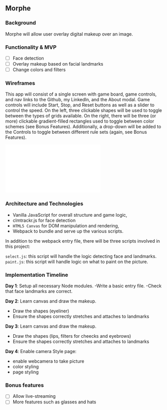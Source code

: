 ## Morphe

### Background

Morphe will allow user overlay digital makeup over an image.


### Functionality & MVP  

- [ ] Face detection
- [ ] Overlay makeup based on facial landmarks
- [ ] Change colors and filters

### Wireframes

This app will consist of a single screen with game board, game controls, and nav links to the Github, my LinkedIn,
and the About modal.  Game controls will include Start, Stop, and Reset buttons as well as a slider to control the speed.  On the left, three clickable shapes will be used to toggle between the types of grids available.  On the right, there will be three (or more) clickable gradient-filled rectangles used to toggle between color schemes (see Bonus Features).  Additionally, a drop-down will be added to the Controls to toggle between different rule sets (again, see Bonus Features).

![wireframes](wireframe/Morphe.pdf)

### Architecture and Technologies

- Vanilla JavaScript for overall structure and game logic,
- clmtrackr.js for face detection
- `HTML5 Canvas` for DOM manipulation and rendering,
- Webpack to bundle and serve up the various scripts.

In addition to the webpack entry file, there will be three scripts involved in this project:

`select.js`: this script will handle the logic detecting face and landmarks.
`paint.js`: this script will handle logic on what to paint on the picture.


### Implementation Timeline

**Day 1**: Setup all necessary Node modules.
  -Write a basic entry file.
  -Check that face landmarks are correct.


**Day 2**: Learn canvas and draw the makeup.
- Draw the shapes (eyeliner)
- Ensure the shapes correctly stretches and attaches to landmarks

**Day 3**: Learn canvas and draw the makeup.
- Draw the shapes (lips, filters for cheecks and eyebrows)
- Ensure the shapes correctly stretches and attaches to landmarks

**Day 4**: Enable camera Style page:

- enable webcamera to take picture
- color styling
- page styling


### Bonus features

- [ ] Allow live-streaming
- [ ] More features such as glasses and hats
